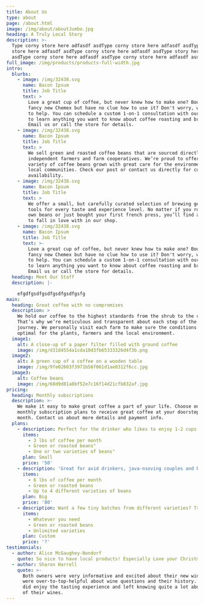 ```yaml
---
title: About Us
type: about
page: /about.html
image: /img/about/aboutJumbo.jpg
heading: A Truly Local Story
description: >-
  Type corny store here adfasdf asdType corny store here adfasdf asdType corny
  store here adfasdf asdType corny store here adfasdf asdType story here adfasdf
  asdType corny store here adfasdf asdType corny store here adfasdf asd
full_image: /img/products/products-full-width.jpg
intro:
  blurbs:
    - image: /img/32438.svg
      name: Bacon Ipsum
      title: Job Title
      text: >
        Love a great cup of coffee, but never knew how to make one? Bought a
        fancy new Chemex but have no clue how to use it? Don't worry, we’re here
        to help. You can schedule a custom 1-on-1 consultation with our baristas
        to learn anything you want to know about coffee roasting and brewing.
        Email us or call the store for details.
    - image: /img/32438.svg
      name: Bacon Ipsum
      title: Job Title
      text: >
        We sell green and roasted coffee beans that are sourced directly from
        independent farmers and farm cooperatives. We’re proud to offer a
        variety of coffee beans grown with great care for the environment and
        local communities. Check our post or contact us directly for current
        availability.
    - image: /img/32438.svg
      name: Bacon Ipsum
      title: Job Title
      text: >
        We offer a small, but carefully curated selection of brewing gear and
        tools for every taste and experience level. No matter if you roast your
        own beans or just bought your first french press, you’ll find a gadget
        to fall in love with in our shop.
    - image: /img/32438.svg
      name: Bacon Ipsum
      title: Job Title
      text: >-
        Love a great cup of coffee, but never knew how to make one? Bought a
        fancy new Chemex but have no clue how to use it? Don't worry, we’re here
        to help. You can schedule a custom 1-on-1 consultation with our baristas
        to learn anything you want to know about coffee roasting and brewing.
        Email us or call the store for details.
  heading: Meet Our Staff
  description: |-

    efgdfgsdfgsdfgsdfgsdfgsfg
main:
  heading: Great coffee with no compromises
  description: >
    We hold our coffee to the highest standards from the shrub to the cup.
    That’s why we’re meticulous and transparent about each step of the coffee’s
    journey. We personally visit each farm to make sure the conditions are
    optimal for the plants, farmers and the local environment.
  image1:
    alt: A close-up of a paper filter filled with ground coffee
    image: /img/d31d4554a1cda10d3fb65333326d4f3b.png
  image2:
    alt: A green cup of a coffee on a wooden table
    image: /img/9fe02603f3971b56f061d1ae0312f6cc.jpg
  image3:
    alt: Coffee beans
    image: /img/68d9d81a8bf52e7c16f14d21cfb832af.jpg
pricing:
  heading: Monthly subscriptions
  description: >-
    We make it easy to make great coffee a part of your life. Choose one of our
    monthly subscription plans to receive great coffee at your doorstep each
    month. Contact us about more details and payment info.
  plans:
    - description: Perfect for the drinker who likes to enjoy 1-2 cups per day.
      items:
        - 3 lbs of coffee per month
        - Green or roasted beans"
        - One or two varieties of beans"
      plan: Small
      price: '50'
    - description: 'Great for avid drinkers, java-nsoving couples and bigger crowds'
      items:
        - 6 lbs of coffee per month
        - Green or roasted beans
        - Up to 4 different varieties of beans
      plan: Big
      price: '80'
    - description: Want a few tiny batches from different varieties? Try our custom plan
      items:
        - Whatever you need
        - Green or roasted beans
        - Unlimited varieties
      plan: Custom
      price: '?'
testimonials:
  - author: Alice McGaughey-Nondorf
    quote: So nice to have local products! Especially Love your Christmas Wine!!
  - author: Sharon Harrell
    quote: >-
      Both owners were very informative and excited about their new winery. They
      were over-to-top-helpful about wine questions and their history. We really
      did enjoy the tasting experience and left knowing quite a lot about each
      of their wines.
---
```

